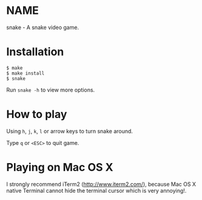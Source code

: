 NAME
====

snake - A snake video game.

Installation
============

    $ make
    $ make install
    $ snake

Run `snake -h` to view more options.

How to play
===========

Using `h`, `j`, `k`, `l` or arrow keys to turn snake around.

Type `q` or `<ESC>` to quit game.

Playing on Mac OS X
===================

I strongly recommend iTerm2 (<http://www.iterm2.com/>), because Mac OS X native Terminal cannot hide the terminal cursor which is very annoying!.
